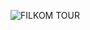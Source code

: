 ![FILKOM TOUR](https://github.com/elginbrian/PEMLAN-FILKOM-TOUR/assets/132267129/98db7efc-7093-43f9-acb6-2fae1637b279)
